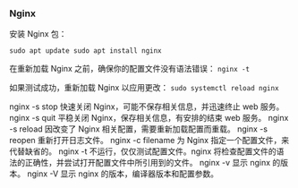### Nginx

安装 Nginx 包：
```
sudo apt update sudo apt install nginx
```

在重新加载 Nginx 之前，确保你的配置文件没有语法错误： 
```nginx -t```

如果测试成功，重新加载 Nginx 以应用更改： 
```sudo systemctl reload nginx```

nginx -s stop 快速关闭 Nginx，可能不保存相关信息，并迅速终止 web 服务。 nginx -s quit 平稳关闭 Nginx，保存相关信息，有安排的结束 web 服务。 nginx -s reload 因改变了 Nginx 相关配置，需要重新加载配置而重载。 nginx -s reopen 重新打开日志文件。 nginx -c filename 为 Nginx 指定一个配置文件，来代替缺省的。 nginx -t 不运行，仅仅测试配置文件。nginx 将检查配置文件的语法的正确性，并尝试打开配置文件中所引用到的文件。 nginx -v 显示 nginx 的版本。 nginx -V 显示 nginx 的版本，编译器版本和配置参数。
<!--stackedit_data:
eyJoaXN0b3J5IjpbLTE0Njc2MDkzMDBdfQ==
-->